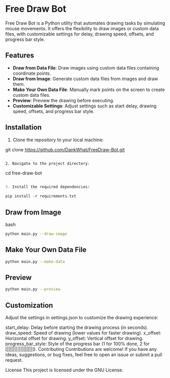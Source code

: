 # Free Draw Bot

Free Draw Bot is a Python utility that automates drawing tasks by simulating mouse movements. It offers the flexibility to draw images or custom data files, with customizable settings for delay, drawing speed, offsets, and progress bar style.

## Features

- **Draw from Data File**: Draw images using custom data files containing coordinate points.
- **Draw from Image**: Generate custom data files from images and draw them.
- **Make Your Own Data File**: Manually mark points on the screen to create custom data files.
- **Preview**: Preview the drawing before executing.
- **Customizable Settings**: Adjust settings such as start delay, drawing speed, offsets, and progress bar style.

## Installation

1. Clone the repository to your local machine:

git clone https://github.com/DankWhat/FreeDraw-Bot.git

```css

2. Navigate to the project directory:

```

cd free-draw-bot

```md

3. Install the required dependencies:

```
```py
pip install -r requirements.txt
```

## Draw from Image
bash
```bash
python main.py --draw-image
```
## Make Your Own Data File
```bash
python main.py --make-data
```
## Preview
```bash
python main.py --preview
```
## Customization
Adjust the settings in settings.json to customize the drawing experience:

start_delay: Delay before starting the drawing process (in seconds).
draw_speed: Speed of drawing (lower values for faster drawing).
x_offset: Horizontal offset for drawing.
y_offset: Vertical offset for drawing.
progress_bar_style: Style of the progress bar (1 for 100% done, 2 for [|||||||||||||||||]).
Contributing
Contributions are welcome! If you have any ideas, suggestions, or bug fixes, feel free to open an issue or submit a pull request.

License
This project is licensed under the GNU License.

